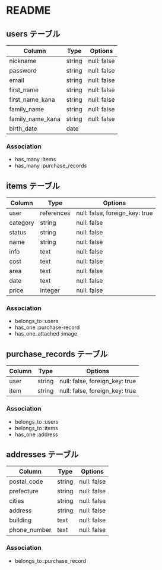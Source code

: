 # README

## users テーブル

| Column           | Type   | Options     |
| ---------------- | ------ | ----------- |
| nickname         | string | null: false |
| password         | string | null: false |
| email            | string | null: false |
| first_name       | string | null: false |
| first_name_kana  | string | null: false |
| family_name      | string | null: false |
| family_name_kana | string | null: false |
| birth_date       | date   |             |

### Association

- has_many :items
- has_many :purchase_records

## items テーブル

| Column    | Type       | Options                        |
| --------- | ---------- | ------------------------------ |
| user      | references | null: false, foreign_key: true |
| category  | string     | null: false                    |
| status    | string     | null: false                    |
| name      | string     | null: false                    |
| info      | text       | null: false                    |
| cost      | text       | null: false                    |
| area      | text       | null: false                    |
| date      | text       | null: false                    |
| price     | integer    | null: false                    |

### Association

- belongs_to :users
- has_one :purchase-record
- has_one_attached :image

## purchase_records テーブル

| Column     | Type         | Options                        |
| ---------- | ------------ | ------------------------------ |
| user       | string       | null: false, foreign_key: true |
| item       | string       | null: false, foreign_key: true |

### Association

- belongs_to :users
- belongs_to :items
- has_one :address

## addresses テーブル

| Column       | Type       | Options                        |
| ------------ | ---------- | ------------------------------ |
| postal_code  | string     | null: false                    |
| prefecture   | string     | null: false                    |
| cities       | string     | null: false                    |
| address      | string     | null: false                    |
| building     | text       | null: false                    |
| phone_number | text       | null: false                    |

### Association

- belongs_to :purchase_record
